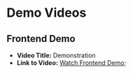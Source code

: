 # Demo Videos

## Frontend Demo

- **Video Title:** Demonstration
- **Link to Video:**
  [Watch Frontend Demo](https://drive.google.com/file/d/1Z_YjEYhgW0m2Ogro_RrDuKJwxUdSgKAR/view?usp=drive_link);


